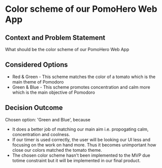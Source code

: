 # Color scheme of our PomoHero Web App

## Context and Problem Statement

What should be the color scheme of our PomoHero Web App

## Considered Options

* Red & Green - This scheme matches the color of a tomato which is the main theme of Pomodoro 
* Green & Blue - This scheme promotes concentration and calm more which is the main objective of Pomodoro 

## Decision Outcome

Chosen option: 'Green and Blue', because

* It does a better job of matching our main aim i.e. propogating calm, concentration and coolness.
* If our timer is used correctly, the user will be looking our UI less and focusing on the work on hand more. Thus it becomes unimportant how close our colors matched the tomato theme.
* The chosen color scheme hasn't been implemented to the MVP due totime constraint but it will be implemented in our final product.
